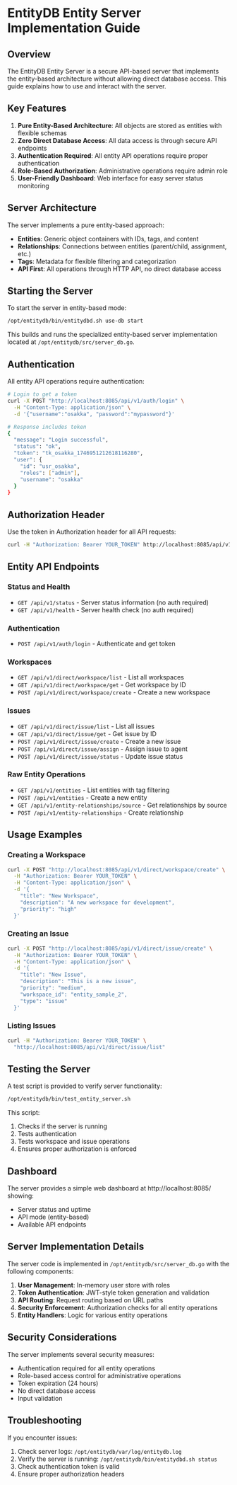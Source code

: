 # EntityDB Entity Server Implementation Guide

## Overview

The EntityDB Entity Server is a secure API-based server that implements the entity-based architecture without allowing direct database access. This guide explains how to use and interact with the server.

## Key Features

1. **Pure Entity-Based Architecture**: All objects are stored as entities with flexible schemas
2. **Zero Direct Database Access**: All data access is through secure API endpoints
3. **Authentication Required**: All entity API operations require proper authentication
4. **Role-Based Authorization**: Administrative operations require admin role
5. **User-Friendly Dashboard**: Web interface for easy server status monitoring

## Server Architecture

The server implements a pure entity-based approach:

- **Entities**: Generic object containers with IDs, tags, and content
- **Relationships**: Connections between entities (parent/child, assignment, etc.)
- **Tags**: Metadata for flexible filtering and categorization
- **API First**: All operations through HTTP API, no direct database access

## Starting the Server

To start the server in entity-based mode:

```bash
/opt/entitydb/bin/entitydbd.sh use-db start
```

This builds and runs the specialized entity-based server implementation located at `/opt/entitydb/src/server_db.go`.

## Authentication

All entity API operations require authentication:

```bash
# Login to get a token
curl -X POST "http://localhost:8085/api/v1/auth/login" \
  -H "Content-Type: application/json" \
  -d '{"username":"osakka", "password":"mypassword"}'

# Response includes token
{
  "message": "Login successful",
  "status": "ok",
  "token": "tk_osakka_1746951212618116280",
  "user": {
    "id": "usr_osakka",
    "roles": ["admin"],
    "username": "osakka"
  }
}
```

## Authorization Header

Use the token in Authorization header for all API requests:

```bash
curl -H "Authorization: Bearer YOUR_TOKEN" http://localhost:8085/api/v1/direct/workspace/list
```

## Entity API Endpoints

### Status and Health

- `GET /api/v1/status` - Server status information (no auth required)
- `GET /api/v1/health` - Server health check (no auth required)

### Authentication

- `POST /api/v1/auth/login` - Authenticate and get token

### Workspaces

- `GET /api/v1/direct/workspace/list` - List all workspaces
- `GET /api/v1/direct/workspace/get` - Get workspace by ID
- `POST /api/v1/direct/workspace/create` - Create a new workspace

### Issues

- `GET /api/v1/direct/issue/list` - List all issues
- `GET /api/v1/direct/issue/get` - Get issue by ID
- `POST /api/v1/direct/issue/create` - Create a new issue
- `POST /api/v1/direct/issue/assign` - Assign issue to agent
- `POST /api/v1/direct/issue/status` - Update issue status

### Raw Entity Operations

- `GET /api/v1/entities` - List entities with tag filtering
- `POST /api/v1/entities` - Create a new entity
- `GET /api/v1/entity-relationships/source` - Get relationships by source
- `POST /api/v1/entity-relationships` - Create relationship

## Usage Examples

### Creating a Workspace

```bash
curl -X POST "http://localhost:8085/api/v1/direct/workspace/create" \
  -H "Authorization: Bearer YOUR_TOKEN" \
  -H "Content-Type: application/json" \
  -d '{
    "title": "New Workspace",
    "description": "A new workspace for development",
    "priority": "high"
  }'
```

### Creating an Issue

```bash
curl -X POST "http://localhost:8085/api/v1/direct/issue/create" \
  -H "Authorization: Bearer YOUR_TOKEN" \
  -H "Content-Type: application/json" \
  -d '{
    "title": "New Issue",
    "description": "This is a new issue",
    "priority": "medium",
    "workspace_id": "entity_sample_2",
    "type": "issue"
  }'
```

### Listing Issues

```bash
curl -H "Authorization: Bearer YOUR_TOKEN" \
  "http://localhost:8085/api/v1/direct/issue/list"
```

## Testing the Server

A test script is provided to verify server functionality:

```bash
/opt/entitydb/bin/test_entity_server.sh
```

This script:
1. Checks if the server is running
2. Tests authentication
3. Tests workspace and issue operations
4. Ensures proper authorization is enforced

## Dashboard

The server provides a simple web dashboard at http://localhost:8085/ showing:
- Server status and uptime
- API mode (entity-based)
- Available API endpoints

## Server Implementation Details

The server code is implemented in `/opt/entitydb/src/server_db.go` with the following components:

1. **User Management**: In-memory user store with roles
2. **Token Authentication**: JWT-style token generation and validation
3. **API Routing**: Request routing based on URL paths
4. **Security Enforcement**: Authorization checks for all entity operations
5. **Entity Handlers**: Logic for various entity operations

## Security Considerations

The server implements several security measures:
- Authentication required for all entity operations
- Role-based access control for administrative operations
- Token expiration (24 hours)
- No direct database access
- Input validation

## Troubleshooting

If you encounter issues:

1. Check server logs: `/opt/entitydb/var/log/entitydb.log`
2. Verify the server is running: `/opt/entitydb/bin/entitydbd.sh status`
3. Check authentication token is valid
4. Ensure proper authorization headers